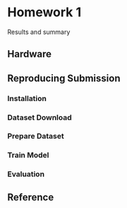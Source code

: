 # Homework 1

Results and summary

## Hardware

## Reproducing Submission

### Installation

### Dataset Download

### Prepare Dataset

### Train Model

### Evaluation

## Reference
